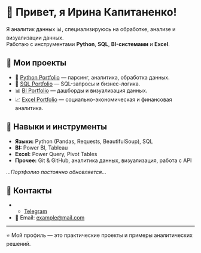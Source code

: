 # 👋 Привет, я Ирина Капитаненко!

Я аналитик данных 📊, специализируюсь на обработке, анализе и визуализации данных.  
Работаю с инструментами **Python**, **SQL**, **BI-системами** и **Excel**.

## 📁 Мои проекты 
- 🐍 [Python Portfolio](https://github.com/username-web/python_portfolio) — парсинг, аналитика, обработка данных.  
- 🧮 [SQL Portfolio](https://github.com/username-web/sql_portfolio) — SQL-запросы и бизнес-логика.  
- 📊 [BI Portfolio](https://github.com/username-web/bi_portfolio) — дашборды и визуализация данных.  
- 📈 [Excel Portfolio](https://github.com/username-web/excel_portfolio) — социально-экономическая и финансовая аналитика.

## 🧰 Навыки и инструменты
- **Языки:** Python (Pandas, Requests, BeautifulSoup), SQL  
- **BI:** Power BI, Tableau  
- **Excel:** Power Query, Pivot Tables  
- **Прочее:** Git & GitHub, аналитика данных, визуализация, работа с API

_...Портфолио постоянно обновляется..._

## 📨 Контакты
- - [Telegram](#)  
- 📧 Email: example@mail.com

---

⭐ Мой профиль — это практические проекты и примеры аналитических решений.

<!--
**kapitanenko1234-web/kapitanenko1234-web** is a ✨ _special_ ✨ repository because its `README.md` (this file) appears on your GitHub profile.

Here are some ideas to get you started:

- 🔭 I’m currently working on ...
- 🌱 I’m currently learning ...
- 👯 I’m looking to collaborate on ...
- 🤔 I’m looking for help with ...
- 💬 Ask me about ...
- 📫 How to reach me: ...
- 😄 Pronouns: ...
- ⚡ Fun fact: ...
-->
